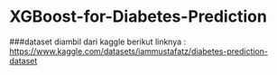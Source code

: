 # XGBoost-for-Diabetes-Prediction

###dataset diambil dari kaggle berikut linknya : 
https://www.kaggle.com/datasets/iammustafatz/diabetes-prediction-dataset
## 
